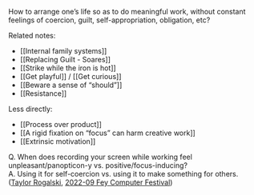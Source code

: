 How to arrange one’s life so as to do meaningful work, without constant feelings of coercion, guilt, self-appropriation, obligation, etc?

Related notes:

- [[Internal family systems]]
- [[Replacing Guilt - Soares]]
- [[Strike while the iron is hot]]
- [[Get playful]] / [[Get curious]]
- [[Beware a sense of “should”]]
- [[Resistance]]

Less directly:

- [[Process over product]]
- [[A rigid fixation on “focus” can harm creative work]]
- [[Extrinsic motivation]]

Q. When does recording your screen while working feel unpleasant/panopticon-y vs. positive/focus-inducing?  
A. Using it for self-coercion vs. using it to make something for others. ([Taylor Rogalski](https://notes.andymatuschak.org/Taylor_Rogalski), [2022-09 Fey Computer Festival](https://notes.andymatuschak.org/2022-09_Fey_Computer_Festival))
